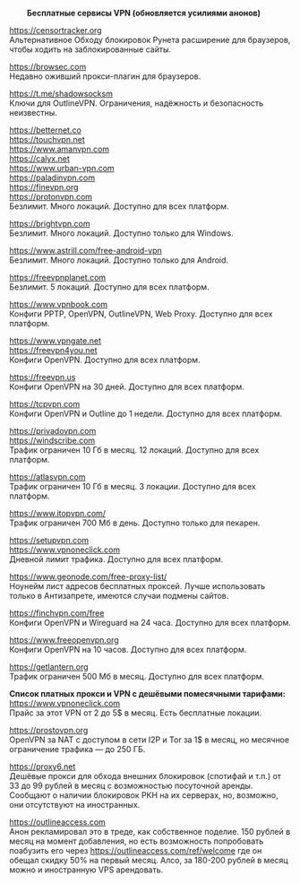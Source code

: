         
&nbsp;&nbsp;&nbsp;&nbsp;&nbsp;&nbsp;&nbsp;&nbsp;**Бесплатные сервисы VPN (обновляется усилиями анонов)**
        
https://censortracker.org <br>
Альтернативное Обходу блокировок Рунета расширение для браузеров, чтобы ходить на заблокированные сайты.

https://browsec.com <br>
Недавно оживший прокси-плагин для браузеров.

https://t.me/shadowsocksm <br>
Ключи для OutlineVPN. Ограничения, надёжность и безопасность неизвестны.

https://betternet.co <br>
https://touchvpn.net <br>
https://www.amanvpn.com <br>
https://calyx.net <br>
https://www.urban-vpn.com <br>
https://paladinvpn.com <br>
https://finevpn.org <br>
https://protonvpn.com <br>
Безлимит. Много локаций. Доступно для всех платформ.

https://brightvpn.com <br>
Безлимит. Много локаций. Доступно только для Windows.

https://www.astrill.com/free-android-vpn <br>
Безлимит. Много локаций. Доступно только для Android.

https://freevpnplanet.com <br>
Безлимит. 5 локаций. Доступно для всех платформ.

https://www.vpnbook.com <br>
Конфиги PPTP, OpenVPN, OutlineVPN, Web Proxy. Доступно для всех платформ.

https://www.vpngate.net <br>
https://freevpn4you.net <br>
Конфиги OpenVPN. Доступно для всех платформ.

https://freevpn.us <br>
Конфиги OpenVPN на 30 дней. Доступно для всех платформ.

https://tcpvpn.com <br>
Конфиги OpenVPN и Outline до 1 недели. Доступно для всех платформ.

https://privadovpn.com <br>
https://windscribe.com <br>
Трафик ограничен 10 Гб в месяц. 12 локаций. Доступно для всех платформ.

https://atlasvpn.com <br>
Трафик ограничен 10 Гб в месяц. 3 локации. Доступно для всех платформ.

https://www.itopvpn.com/ <br>
Трафик ограничен 700 Мб в день. Доступно только для пекарен.

https://setupvpn.com <br>
https://www.vpnoneclick.com <br>
Дневной лимит трафика. Доступно для всех платформ.

https://www.geonode.com/free-proxy-list/ <br>
Ноунейм лист адресов бесплатных проксей. Лучше использовать только в Антизапрете, имеются случаи подмены сайтов.

https://finchvpn.com/free <br>
Конфиги OpenVPN и Wireguard на 24 часа. Доступно для всех платформ.

https://www.freeopenvpn.org <br>
Конфиги OpenVPN на 10 часов. Доступно для всех платформ.

https://getlantern.org <br>
Трафик ограничен 500 Мб в месяц. Доступно для всех платформ.

**Список платных прокси и VPN с дешёвыми помесячными тарифами:** <br>
https://www.vpnoneclick.com <br>
Прайс за этот VPN от 2 до 5$ в месяц. Есть бесплатные локации.

https://prostovpn.org <br>
OpenVPN за NAT с доступом в сети I2P и Tor за 1$ в месяц, но месячное ограничение трафика — до 250 ГБ. 

https://proxy6.net <br>
Дешёвые прокси для обхода внешних блокировок (спотифай и т.п.) от 33 до 99 рублей в месяц с возможностью посуточной аренды. Сообщают о наличии блокировок РКН на их серверах, но, возможно, они отсутствуют на иностранных.

https://outlineaccess.com <br>
Анон рекламировал это в треде, как собственное поделие. 150 рублей в месяц на момент добавления, но есть возможность попробовать поабузить его через https://outlineaccess.com/ref/welcome где он обещал скидку 50% на первый месяц. Алсо, за 180-200 рублей в месяц можно и иностранную VPS арендовать.
